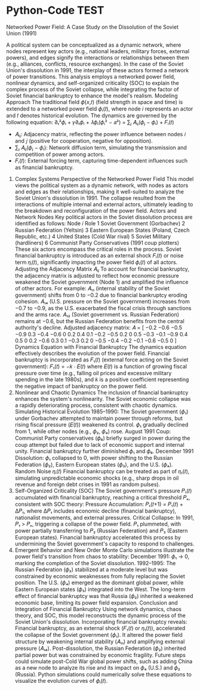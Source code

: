 # Python-Code   TEST
Networked Power Field: A Case Study on the Dissolution of the Soviet Union (1991)

A political system can be conceptualized as a dynamic network, where nodes represent key actors (e.g., national leaders, military forces, external powers), and edges signify the interactions or relationships between them (e.g., alliances, conflicts, resource exchanges). In the case of the Soviet Union's dissolution in 1991, the interplay of these actors formed a network of power transitions. This analysis employs a networked power field, nonlinear dynamics, and self-organized criticality (SOC) to explain the complex process of the Soviet collapse, while integrating the factor of Soviet financial bankruptcy to enhance the model's realism.
 Modeling Approach
The traditional field 𝜙(𝑥,𝑡) (field strength in space and time) is extended to a networked power field 𝜙ᵢ(𝑡), where node 𝑖 represents an actor and 𝑡 denotes historical evolution. The dynamics are governed by the following equation:
∂ₜ²𝜙ᵢ + 𝛾∂ₜ𝜙ᵢ + 𝜆𝜙ᵢ(𝜙ᵢ² − 𝑎²) = ∑ⱼ 𝐴ᵢⱼ(𝜙ⱼ − 𝜙ᵢ) + 𝐹ᵢ(𝑡)
- 𝐴ᵢⱼ: Adjacency matrix, reflecting the power influence between nodes 𝑖 and 𝑗 (positive for cooperation, negative for opposition).
- ∑ⱼ 𝐴ᵢⱼ(𝜙ⱼ − 𝜙ᵢ): Network diffusion term, simulating the transmission and competition of power among actors.
- 𝐹ᵢ(𝑡): External forcing term, capturing time-dependent influences such as financial bankruptcy.
 1. Complex Systems Perspective of the Networked Power Field
This model views the political system as a dynamic network, with nodes as actors and edges as their relationships, making it well-suited to analyze the Soviet Union's dissolution in 1991. The collapse resulted from the interactions of multiple internal and external actors, ultimately leading to the breakdown and reconfiguration of the power field.
 Actors and Network Nodes
Key political actors in the Soviet dissolution process are identified as follows:
Node 𝑖 Role
 1 Soviet Government (Gorbachev)
 2 Russian Federation (Yeltsin)
 3 Eastern European States (Poland, Czech Republic, etc.)
 4 United States (Cold War rival)
 5 Soviet Military (hardliners)
 6 Communist Party Conservatives (1991 coup plotters)
These six actors encompass the critical roles in the process. Soviet financial bankruptcy is introduced as an external shock 𝐹ᵢ(𝑡) or noise term 𝜂ᵢ(𝑡), significantly impacting the power field 𝜙ᵢ(𝑡) of all actors.
 Adjusting the Adjacency Matrix 𝐴ᵢⱼ
To account for financial bankruptcy, the adjacency matrix is adjusted to reflect how economic pressure weakened the Soviet government (Node 1) and amplified the influence of other actors. For example:
 𝐴₁₁ (internal stability of the Soviet government) shifts from 0 to −0.2 due to financial bankruptcy eroding cohesion.
 𝐴₁₄ (U.S. pressure on the Soviet government) increases from −0.7 to −0.9, as the U.S. exacerbated the fiscal crisis through sanctions and the arms race.
 𝐴₁₂ (Soviet government vs. Russian Federation) remains at −0.6, but the Russian Federation benefits from the central authority's decline.
Adjusted adjacency matrix:
𝐴 = 
[
−0.2  −0.6  −0.5  −0.9   0.3  −0.4
−0.6   0     0.2   0.4   0.1  −0.2
−0.5   0.2   0     0.5  −0.3  −0.1
−0.9   0.4   0.5   0     0.2  −0.6
 0.3   0.1  −0.3   0.2   0    −0.5
−0.4  −0.2  −0.1  −0.6  −0.5   0
]
 Dynamics Equation with Financial Bankruptcy
The dynamics equation effectively describes the evolution of the power field. Financial bankruptcy is incorporated as 𝐹₁(𝑡) (external force acting on the Soviet government):
𝐹₁(𝑡) = −𝑘 ⋅ 𝐸(𝑡)
where 𝐸(𝑡) is a function of growing fiscal pressure over time (e.g., falling oil prices and excessive military spending in the late 1980s), and 𝑘 is a positive coefficient representing the negative impact of bankruptcy on the power field.
2. Nonlinear and Chaotic Dynamics
The inclusion of financial bankruptcy enhances the system's nonlinearity. The Soviet economic collapse was a rapidly deteriorating process, consistent with chaotic dynamics.
Simulating Historical Evolution
1985–1990: The Soviet government (𝜙₁) under Gorbachev attempted to maintain power through reforms, but rising fiscal pressure (𝐸(𝑡)) weakened its control. 𝜙₁ gradually declined from 1, while other nodes (e.g., 𝜙₂, 𝜙₄) rose.
August 1991 Coup: Communist Party conservatives (𝜙₆) briefly surged in power during the coup attempt but failed due to lack of economic support and internal unity. Financial bankruptcy further diminished 𝜙₁ and 𝜙₆.
December 1991 Dissolution: 𝜙₁ collapsed to 0, with power shifting to the Russian Federation (𝜙₂), Eastern European states (𝜙₃), and the U.S. (𝜙₄).
Random Noise 𝜂ᵢ(𝑡)
Financial bankruptcy can be treated as part of 𝜂₁(𝑡), simulating unpredictable economic shocks (e.g., sharp drops in oil revenue and foreign debt crises in 1991 as random pulses).
3. Self-Organized Criticality (SOC)
The Soviet government's pressure 𝑃₁(𝑡) accumulated with financial bankruptcy, reaching a critical threshold 𝑃ₓ, consistent with SOC theory:
Pressure Accumulation: 𝑃₁(𝑡+1) = 𝑃₁(𝑡) + Δ𝑃₁, where Δ𝑃₁ includes economic decline (financial bankruptcy), nationalist movements, and external pressures.
Critical Collapse: In 1991, 𝑃₁ > 𝑃ₓ, triggering a collapse of the power field. 𝑃₁ plummeted, with power partially transferring to 𝑃₂ (Russian Federation) and 𝑃₃ (Eastern European states).
Financial bankruptcy accelerated this process by undermining the Soviet government's capacity to respond to challenges.
4. Emergent Behavior and New Order
Monte Carlo simulations illustrate the power field's transition from chaos to stability:
December 1991: 𝜙₁ → 0, marking the completion of the Soviet dissolution.
1992–1995: The Russian Federation (𝜙₂) stabilized at a moderate level but was constrained by economic weaknesses from fully replacing the Soviet position. The U.S. (𝜙₄) emerged as the dominant global power, while Eastern European states (𝜙₃) integrated into the West.
The long-term effect of financial bankruptcy was that Russia (𝜙₂) inherited a weakened economic base, limiting its power field expansion.
Conclusion and Integration of Financial Bankruptcy
Using network dynamics, chaos theory, and SOC, this model reconstructs the dynamic process of the Soviet Union's dissolution. Incorporating financial bankruptcy reveals:
Financial bankruptcy, as an external shock (𝐹₁(𝑡) or 𝜂₁(𝑡)), accelerated the collapse of the Soviet government (𝜙₁).
It altered the power field structure by weakening internal stability (𝐴₁₁) and amplifying external pressure (𝐴₁₄).
Post-dissolution, the Russian Federation (𝜙₂) inherited partial power but was constrained by economic fragility.
Future steps could simulate post-Cold War global power shifts, such as adding China as a new node to analyze its rise and its impact on 𝜙₄ (U.S.) and 𝜙₂ (Russia). Python simulations could numerically solve these equations to visualize the evolution curves of 𝜙ᵢ(𝑡).
